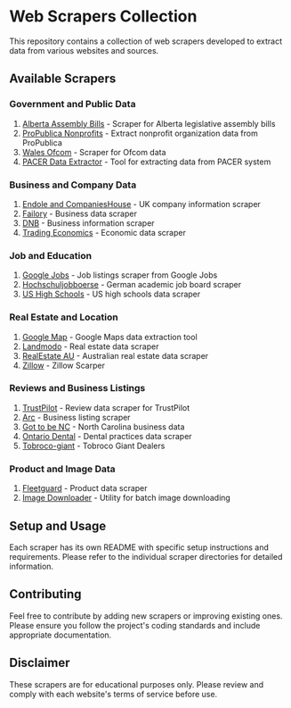 # Web Scrapers Collection
This repository contains a collection of web scrapers developed to extract data from various websites and sources.

## Available Scrapers

### Government and Public Data
1. [Alberta Assembly Bills](alberta-assembly-bills/README.md) - Scraper for Alberta legislative assembly bills
2. [ProPublica Nonprofits](propublica-nonprofits/README.md) - Extract nonprofit organization data from ProPublica
3. [Wales Ofcom](wales-ofcom/README.md) - Scraper for Ofcom data
4. [PACER Data Extractor](pacer-data-extractor/README.md) - Tool for extracting data from PACER system

### Business and Company Data
1. [Endole and CompaniesHouse](endole-companies-house/README.md) - UK company information scraper
2. [Failory](failory/README.md) - Business data scraper
3. [DNB](dnb/README.md) - Business information scraper
4. [Trading Economics](trading-economics/README.md) - Economic data scraper

### Job and Education
1. [Google Jobs](google-jobs/README.md) - Job listings scraper from Google Jobs
2. [Hochschuljobboerse](hochschuljobboerse/README.md) - German academic job board scraper
3. [US High Schools](high-schools/README.md) - US high schools data scraper

### Real Estate and Location
1. [Google Map](google-map/README.md) - Google Maps data extraction tool
2. [Landmodo](landmodo/README.md) - Real estate data scraper
3. [RealEstate AU](realestate-au/README.md) - Australian real estate data scraper
4. [Zillow](./zillow/README.md) - Zillow Scarper

### Reviews and Business Listings
1. [TrustPilot](trustpilot/README.md) - Review data scraper for TrustPilot
2. [Arc](arc/README.md) - Business listing scraper
3. [Got to be NC](gottobenc/README.md) - North Carolina business data
4. [Ontario Dental](ontario-dental/README.md) - Dental practices data scraper
5. [Tobroco-giant](./tobroco-giant/README.md) - Tobroco Giant Dealers

### Product and Image Data
1. [Fleetguard](fleetguard/README.md) - Product data scraper
2. [Image Downloader](image-downloader/README.md) - Utility for batch image downloading

## Setup and Usage
Each scraper has its own README with specific setup instructions and requirements. Please refer to the individual scraper directories for detailed information.

## Contributing
Feel free to contribute by adding new scrapers or improving existing ones. Please ensure you follow the project's coding standards and include appropriate documentation.

## Disclaimer
These scrapers are for educational purposes only. Please review and comply with each website's terms of service before use.


